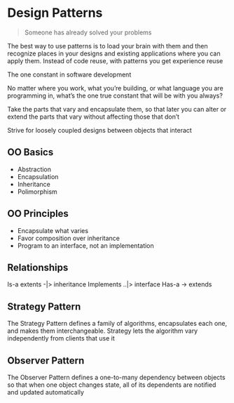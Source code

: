 # Design Patterns

> Someone has already solved your problems

The best way to use patterns is to load your brain with them and then recognize places in your designs and existing applications where you can apply them. Instead of code reuse, with patterns you get experience reuse

The one constant in software development

No matter where you work, what you’re building, or what language you are programming in, what’s the one true constant that will be with you always?

Take the parts that vary and encapsulate them, so that later you can alter or extend the parts that vary without affecting those that don’t

Strive for loosely coupled designs between objects that interact

## OO Basics
* Abstraction
* Encapsulation
* Inheritance
* Polimorphism

## OO Principles
* Encapsulate what varies
* Favor composition over inheritance
* Program to an interface, not an implementation

## Relationships
Is-a extents -|> inheritance
Implements ..|> interface
Has-a -> extends

## Strategy Pattern
The Strategy Pattern defines a family of algorithms, encapsulates each one, and makes them interchangeable. Strategy lets the algorithm vary independently from clients that use it

## Observer Pattern
The Observer Pattern defines a one-to-many dependency between objects so that when one object changes state, all of its dependents are notified and updated automatically
